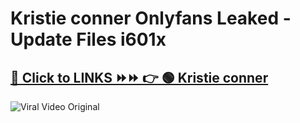 
 # Kristie conner Onlyfans Leaked - Update Files i601x

## <h2><a href="https://clipsfans.com/Kristie_conner&ref=git">🔗 Click to LINKS ⏩⏩ 👉 🟢 Kristie conner </a></h2>

<a href="https://clipsfans.com/Kristie_conner&ref=git" rel="nofollow" data-target="animated-image.originalLink"><img src="https://i.ibb.co.com/xMMVF88/686577567.gif" alt="Viral Video Original" style="max-width: 100%; display: inline-block;" data-target="animated-image.originalImage"></a>

